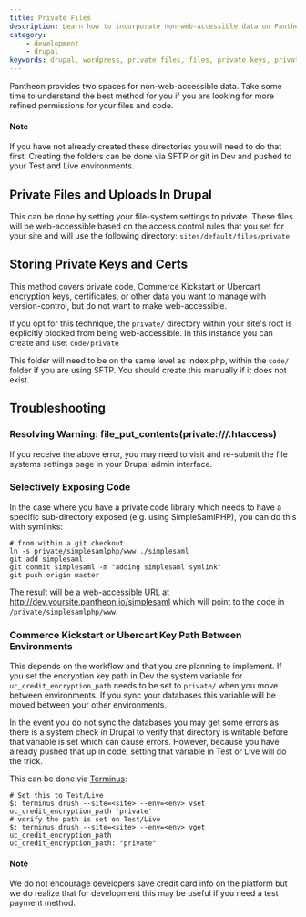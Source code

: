 ```yaml
---
title: Private Files
description: Learn how to incorporate non-web-accessible data on Pantheon's platform.
category:
    - development
    - drupal
keywords: drupal, wordpress, private files, files, private keys, private
---
```

Pantheon provides two spaces for non-web-accessible data. Take some time to understand the best method for you if you are looking for more refined permissions for your files and code.
<div class="alert alert-info" role="alert">
<h4>Note</h4>
If you have not already created these directories you will need to do that first. Creating the folders can be done via SFTP or git in Dev and pushed to your Test and Live environments.</div>

## Private Files and Uploads In Drupal

This can be done by setting your file-system settings to private. These files will be web-accessible based on the access control rules that you set for your site and will use the following directory: `sites/default/files/private`

## Storing Private Keys and Certs

This method covers private code, Commerce Kickstart or Ubercart encryption keys, certificates, or other data you want to manage with version-control, but do not want to make web-accessible.

If you opt for this technique, the `private/` directory within your site's root is explicitly blocked from being web-accessible. In this instance you can create and use: `code/private`

This folder will need to be on the same level as index.php, within the `code/` folder if you are using SFTP. You should create this manually if it does not exist.

## Troubleshooting

### Resolving Warning: file_put_contents(private:///.htaccess)

If you receive the above error, you may need to visit and re-submit the file systems settings page in your Drupal admin interface.

### Selectively Exposing Code

In the case where you have a private code library which needs to have a specific sub-directory exposed (e.g. using SimpleSamlPHP), you can do this with symlinks:

    # from within a git checkout
    ln -s private/simplesamlphp/www ./simplesaml
    git add simplesaml
    git commit simplesaml -m "adding simplesaml symlink"
    git push origin master

The result will be a web-accessible URL at http://dev.yoursite.pantheon.io/simplesaml which will point to the code in `/private/simplesamlphp/www`.

### Commerce Kickstart or Ubercart Key Path Between Environments

This depends on the workflow and that you are planning to implement. If you set the encryption key path in Dev the system variable for `uc_credit_encryption_path` needs to be set to `private/` when you move between environments. If you sync your databases this variable will be moved between your other environments.

In the event you do not sync the databases you may get some errors as there is a system check in Drupal to verify that directory is writable before that variable is set which can cause errors. However, because you have already pushed that up in code, setting that variable in Test or Live will do the trick.

This can be done via [Terminus](https://github.com/pantheon-systems/cli):

```nohighlight
# Set this to Test/Live
$: terminus drush --site=<site> --env=<env> vset uc_credit_encryption_path 'private'
# verify the path is set on Test/Live
$: terminus drush --site=<site> --env=<env> vget uc_credit_encryption_path
uc_credit_encryption_path: "private"
```

<div class="alert alert-info" role="alert">
<h4>Note</h4>
We do not encourage developers save credit card info on the platform but we do realize that for development this may be useful if you need a test payment method.
</div>
